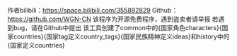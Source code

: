 作者bilibili：https://space.bilibili.com/355892829  Github：https://github.com/WGN-CN
该程序为开源免费程序，遇到盗卖者请举报
若遇到bug，请在Github中提出
该工具创建了common中的{国家角色characters}{国家countries}{国家tag定义country_tags}{国家民族精神定义ideas}和history中的{国家定义countries}
